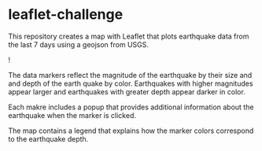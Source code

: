 # leaflet-challenge

This repository creates a map with Leaflet that plots earthquake data from the last 7 days using a geojson from USGS.

! [](images/map_screen_shot.png)

The data markers reflect the magnitude of the earthquake by their size and and depth of the earth quake by color. Earthquakes with higher magnitudes  appear larger and earthquakes with greater depth appear darker in color.


Each makre includes a popup that provides additional information about the earthquake when the marker is clicked.


The map contains a legend that explains how the marker colors correspond to the earthquake depth.